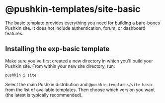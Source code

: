 # @pushkin-templates/site-basic

The basic template provides everything you need for building a bare-bones Pushkin site. It does not include authentication, forum, or dashboard features.

## Installing the exp-basic template

Make sure you've first created a new directory in which you'll build your Pushkin site. From within your new site directory, run:

```
pushkin i site
```

Select the main Pushkin distribution and `@pushkin-templates/site-basic` from the list of available templates. Then choose which version you want (the latest is typically recommended).
